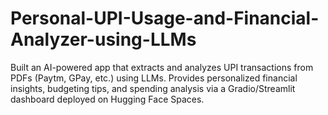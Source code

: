# Personal-UPI-Usage-and-Financial-Analyzer-using-LLMs
Built an AI-powered app that extracts and analyzes UPI transactions from PDFs (Paytm, GPay, etc.) using LLMs. Provides personalized financial insights, budgeting tips, and spending analysis via a Gradio/Streamlit dashboard deployed on Hugging Face Spaces.
